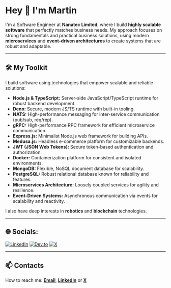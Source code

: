 # Hey 👋 I'm Martin
I'm a Software Engineer at **Nanatec Limited**, where I build **highly scalable software** that perfectly matches business needs. My approach focuses on strong fundamentals and practical business solutions, using modern **microservices** and **event-driven architectures** to create systems that are robust and adaptable.

---

## 🛠️ My Toolkit

I build software using technologies that empower scalable and reliable solutions:

* **Node.js & TypeScript:** Server-side JavaScript/TypeScript runtime for robust backend development.
* **Deno:** Secure, modern JS/TS runtime with built-in tooling.
* **NATS:** High-performance messaging for inter-service communication (pub/sub, req/rep).
* **gRPC:** High-performance RPC framework for efficient microservice communication.
* **Express.js:** Minimalist Node.js web framework for building APIs.
* **Medusa.js:** Headless e-commerce platform for customizable backends.
* **JWT (JSON Web Tokens):** Secure token-based authentication and authorization.
* **Docker:** Containerization platform for consistent and isolated environments.
* **MongoDB:** Flexible, NoSQL document database for scalability.
* **PostgreSQL:** Robust relational database known for reliability and features.
* **Microservices Architecture:** Loosely coupled services for agility and resilience.
* **Event-Driven Systems:** Asynchronous communication via events for scalability and reactivity.

I also have deep interests in **robotics** and **blockchain** technologies.

---

## 🌐 Socials:
[![LinkedIn](https://img.shields.io/badge/LinkedIn-%230077B5.svg?logo=linkedin&logoColor=white)](https://www.linkedin.com/in/martin-wachira)
[![Dev.to](https://img.shields.io/badge/Dev.to-12100E?logo=dev.to&logoColor=white)](https://dev.to/martinwachira)
[![X](https://img.shields.io/badge/X-black.svg?logo=X&logoColor=white)](https://x.com/MurithiMartin99)

---

## 📫 Contacts
How to reach me: **[Email](mailto:wachiramartin442@gmail.com)**, **[LinkedIn](https://www.linkedin.com/in/martin-wachira)** or **[X](https://x.com/MurithiMartin99)**
